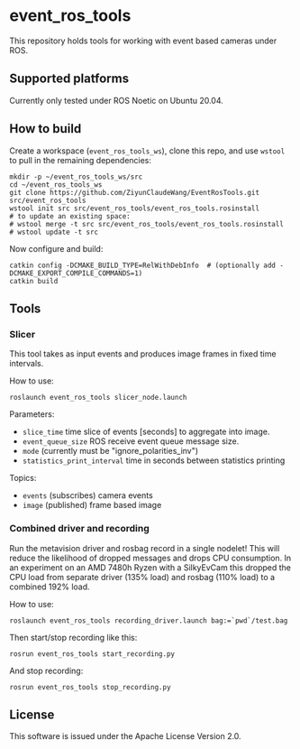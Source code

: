 # event_ros_tools

This repository holds tools for working with event based cameras under
ROS.

## Supported platforms

Currently only tested under ROS Noetic on Ubuntu 20.04.


## How to build
Create a workspace (``event_ros_tools_ws``), clone this repo, and use ``wstool``
to pull in the remaining dependencies:

```
mkdir -p ~/event_ros_tools_ws/src
cd ~/event_ros_tools_ws
git clone https://github.com/ZiyunClaudeWang/EventRosTools.git src/event_ros_tools
wstool init src src/event_ros_tools/event_ros_tools.rosinstall
# to update an existing space:
# wstool merge -t src src/event_ros_tools/event_ros_tools.rosinstall
# wstool update -t src
```

Now configure and build:

```
catkin config -DCMAKE_BUILD_TYPE=RelWithDebInfo  # (optionally add -DCMAKE_EXPORT_COMPILE_COMMANDS=1)
catkin build
```

## Tools

### Slicer

This tool takes as input events and produces image frames in fixed
time intervals.

How to use:
```
roslaunch event_ros_tools slicer_node.launch
```
Parameters:

- ``slice_time`` time slice of events [seconds] to aggregate into image.
- ``event_queue_size`` ROS receive event queue message size.
- ``mode`` (currently must be "ignore_polarities_inv")
- ``statistics_print_interval`` time in seconds between statistics
  printing


Topics:
- ``events`` (subscribes) camera events
- ``image`` (published) frame based image



### Combined driver and recording

Run the metavision driver and rosbag record in a single nodelet! This
will reduce the likelihood of dropped messages and drops CPU
consumption. In an experiment on an AMD 7480h Ryzen with a SilkyEvCam
this dropped the CPU load from separate driver (135% load) and rosbag (110% load) to a
combined 192% load.

How to use:
```
roslaunch event_ros_tools recording_driver.launch bag:=`pwd`/test.bag
```
Then start/stop recording like this:
```
rosrun event_ros_tools start_recording.py
```
And stop recording:
```
rosrun event_ros_tools stop_recording.py
```


## License

This software is issued under the Apache License Version 2.0.
